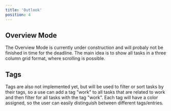 ```yaml
---
title: 'Outlook'
position: 4
---
```


## Overview Mode

The Overview Mode is currently under construction and will probaly not be finished in time for the deadline.
The main idea is to show all tasks in a three column grid format, where scrolling is possible.

## Tags

Tags are also not implemented yet, but will be used to filter or sort tasks by their tags, so a use can add a tag "work"
to all tasks that are related to work and then filter for all tasks with the tag "work". Each tag will have a color
assigned, so the user can easily distinguish between different tags/entries.
